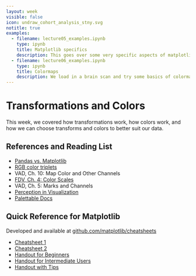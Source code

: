 ```yaml
---
layout: week
visible: false
icon: undraw_cohort_analysis_stny.svg
notitle: true
examples:
  - filename: lecture05_examples.ipynb
    type: ipynb
    title: Matplotlib specifics
    description: This goes over some very specific aspects of matplotlib, and how to apply data transformations to patches and annotations, as well as modifying properties of the plot.
  - filename: lecture06_examples.ipynb
    type: ipynb
    title: Colormaps
    description: We load in a brain scan and try some basics of colormapping in matplotlib.
---
```


# Transformations and Colors

This week, we covered how transformations work, how colors work, and how we can
choose transforms and colors to better suit our data.

## References and Reading List

 * [Pandas vs. Matplotlib](http://jonathansoma.com/lede/algorithms-2017/classes/fuzziness-matplotlib/understand-df-plot-in-pandas/)
 * [RGB color triplets](https://www.rapidtables.com/web/color/RGB_Color.html)
 * VAD, Ch. 10: Map Color and Other Channels 
 * [FDV, Ch. 4: Color Scales](https://serialmentor.com/dataviz/color-basics.html)
 * VAD, Ch. 5: Marks and Channels 
 * [Perception in Visualization](https://www.csc2.ncsu.edu/faculty/healey/PP/)
 * [Palettable Docs](https://jiffyclub.github.io/palettable/#documentation)

## Quick Reference for Matplotlib

Developed and available at [github.com/matplotlib/cheatsheets](https://github.com/matplotlib/cheatsheets)

 * [Cheatsheet 1](cheatsheets-1.png)
 * [Cheatsheet 2](cheatsheets-2.png)
 * [Handout for Beginners](handout-beginner.png)
 * [Handout for Intermediate Users](handout-intermediate.png)
 * [Handout with Tips](handout-tips.png)
